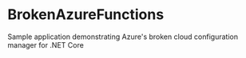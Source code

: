 # BrokenAzureFunctions
Sample application demonstrating Azure's broken cloud configuration manager for .NET Core
